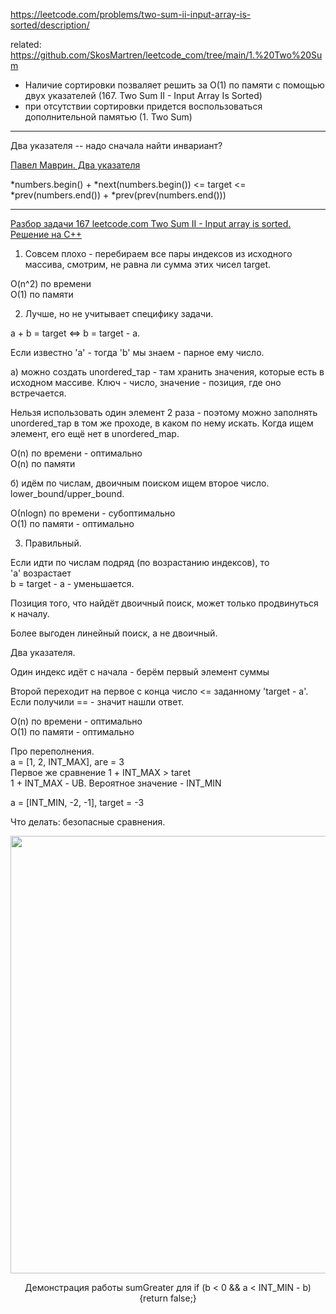 https://leetcode.com/problems/two-sum-ii-input-array-is-sorted/description/

related: https://github.com/SkosMartren/leetcode_com/tree/main/1.%20Two%20Sum

* Наличие сортировки позваляет решить за O(1) по памяти с помощью двух указателей (167. Two Sum II - Input Array Is Sorted)
* при отсутствии сортировки придется воспользоваться дополнительной памятью (1. Two Sum)
____

Два указателя -- надо сначала найти инвариант?

[Павел Маврин. Два указателя](https://vk.com/wall-194505932_266)

*numbers.begin() + *next(numbers.begin()) <= target <= *prev(numbers.end()) + *prev(prev(numbers.end()))
____

[Разбор задачи 167 leetcode.com Two Sum II - Input array is sorted. Решение на C++](https://www.youtube.com/watch?v=xj6YMf4IOks)


1. Совсем плохо - перебираем все пары индексов из исходного массива, смотрим, не равна ли сумма этих чисел target.

O(n^2) по времени   
O(1) по памяти

2. Лучше, но не учитывает специфику задачи. 

а + b = target <=> b = target - а.


Если известно 'а' - тогда 'b' мы знаем - парное ему число.

а) можно создать unordered_тар - там хранить значения, которые есть в исходном массиве. Ключ - число, значение - позиция, где оно встречается.

Нельзя использовать один элемент 2 раза - поэтому можно заполнять unordered_тар в том же проходе, в каком по нему искать. Когда ищем элемент, его ещё нет в unordered_mар.

O(n) по времени - оптимально  
O(n) по памяти

б) идём по числам, двоичным поиском ищем второе число.  
lowеr_bound/upper_bound.

О(nlogn) по времени - субоптимально  
O(1) по памяти - оптимально

3. Правильный.

Если идти по числам подряд (по возрастанию индексов), 
то  
'а' возрастает  
b = target - а - уменьшается.

Позиция того, что найдёт двоичный поиск, может только продвинуться к началу.

Более выгоден линейный поиск, а не двоичный. 

Два указателя.

Один индекс идёт с начала - берём первый элемент суммы

Второй переходит на первое с конца число <= заданному 'target - а'. Если получили == - значит нашли ответ.

O(n) по времени - оптимально  
O(1) по памяти - оптимально


Про переполнения.  
а = [1, 2, INT_МАХ], аге = 3  
Первое же сравнение 1 + INT_МАХ > tагеt  
1 + INT_МАХ - UB. Вероятное значение - INT_MIN  

а = [INT_MIN, -2, -1], target = -3

Что делать: безопасные сравнения.
    
<img src="https://github.com/SkosMartren/useful-materials/blob/main/for_167_leetcode_1.png" width="1500" height="700"/>

<p align="center"> Демонстрация работы sumGreater для if (b < 0 && a < INT_MIN - b) {return false;} </p>
